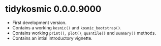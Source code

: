 # tidykosmic 0.0.0.9000

* First development version.
* Contains a working `kosmic()` and `kosmic_bootstrap()`.
* Contains working `print()`,` plot()`, `quantile()` and `summary()` methods.
* Contains an intial introductory vignette.
